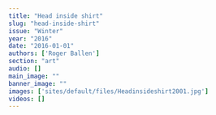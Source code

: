 ```yaml
---
title: "Head inside shirt"
slug: "head-inside-shirt"
issue: "Winter"
year: "2016"
date: "2016-01-01"
authors: ['Roger Ballen']
section: "art"
audio: []
main_image: ""
banner_image: ""
images: ['sites/default/files/Headinsideshirt2001.jpg']
videos: []
---
```

